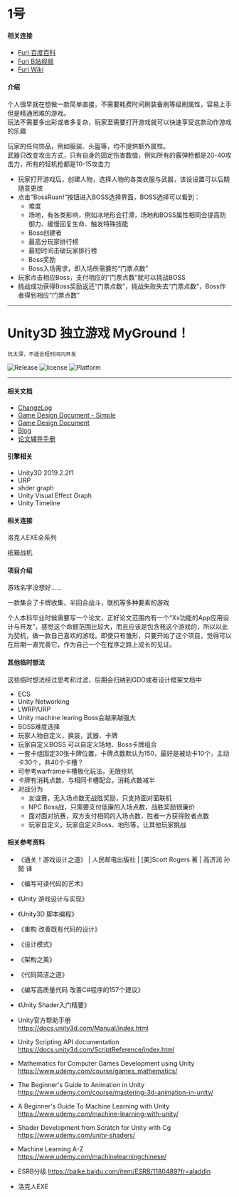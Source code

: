# 1号
#### 相关连接
- [Furi 百度百科](https://baike.baidu.com/item/Furi/19877196?fr=aladdin)
- [Furi B站视频](https://www.bilibili.com/video/av5603928?from=search&seid=13430835169070270008)
- [Furi Wiki]()

#### 介绍
个人很早就在想做一款简单直接，不需要耗费时间刷装备刷等级刷属性，容易上手但是精通困难的游戏。<br/>
玩法不需要多出彩或者多复杂，玩家至需要打开游戏就可以快速享受这款动作游戏的乐趣<br/>

玩家的任何饰品，例如服装、头盔等，均不提供额外属性。<br/>
武器只改变攻击方式，只有自身的固定伤害数值，例如所有的霰弹枪都是20-40攻击力，所有的轻机枪都是10-15攻击力

- 玩家打开游戏后，创建人物，选择人物的各类衣服与武器，该设设置可以后期随意更改
- 点击“BossRuan!”按钮进入BOSS选择界面，BOSS选择可以看到：
  - 难度
  - 场地，有各类影响，例如冰地形会打滑，场地和BOSS属性相同会提高防御力、缓慢回复生命、触发特殊技能
  - Boss创建者
  - 最高分玩家排行榜
  - 最短时间击破玩家排行榜
  - Boss奖励
  - Boss入场需求，即入场所需要的“门票点数”
- 玩家点击相应Boss，支付相应的“门票点数”就可以挑战BOSS
- 挑战成功获得Boss奖励返还“门票点数”，挑战失败失去“门票点数”，Boss作者得到相应“门票点数”


---

# Unity3D 独立游戏 MyGround！
```
坑太深，不适合短时间内开发
```
![Release](https://img.shields.io/badge/Release-Ver0.0.1丨Alpha-green.svg) ![license](https://img.shields.io/badge/License-MIT-blue.svg) ![Platform](https://img.shields.io/badge/Platform-OSX丨iOS丨PC-blueviolet.svg)

---

#### 相关文档
- [ChangeLog](https://github.com/Arthur-Delacroix/BossRush/blob/master/Documentation/ChangeLog.md)
- [Game Design Document - Simple](https://github.com/Arthur-Delacroix/BossRush/blob/master/Documentation/GDD_Simple.md)
- [Game Design Document](https://github.com/Arthur-Delacroix/BossRush/blob/master/Documentation/GDD.md)
- [Blog](https://arthur-delacroix.github.io/)
- [论文辅导手册](http://appd10.beiwaionline.com/lunwen/non-english-handbook/index.html)

#### 引擎相关
- Unity3D 2019.2.2f1
- URP
- shder graph
- Unity Visual Effect Graph
- Unity Timeline

#### 相关连接
洛克人EXE全系列

纸箱战机

#### 项目介绍
游戏名字没想好……

一款集合了卡牌收集，半回合战斗，联机等多种要素的游戏

个人本科毕业时候需要写一个论文，正好论文范围内有一个“Xx功能的App应用设计与开发”，感觉这个命题范围比较大，而且应该是包含我这个游戏的，所以以此为契机，做一款自己喜欢的游戏。即使只有雏形，只要开始了这个项目，觉得可以在后期一直完善它，作为自己一个在程序之路上成长的见证。

#### 其他临时想法
这些临时想法经过思考和过滤，后期会归纳到GDD或者设计框架文档中

- ECS
- Unity Networking
- LWRP/URP
- Unity machine learing Boss会越来越强大
- BOSS难度选择
- 玩家人物自定义，换装，武器、卡牌
- 玩家自定义BOSS 可以自定义场地、Boss卡牌组合
- 一套卡组固定30张卡牌位置，卡牌点数默认为150，最好是被动卡10个，主动卡30个，共40个卡槽？
- 可参考warframe卡槽极化玩法，无限挖坑
- 卡牌有消耗点数，与相同卡槽配合，消耗点数减半
- 对战分为
    - 友谊赛，无入场点数无战胜奖励，只支持面对面联机
    - NPC Boss战，只需要支付低廉的入场点数，战胜奖励很廉价
    - 面对面对抗赛，双方支付相同的入场点数，胜者一方获得败者点数
    - 玩家自定义，玩家自定义Boss、地形等，让其他玩家挑战


#### 相关参考资料
- 《通关！游戏设计之道》 | 人民邮电出版社 | [美]Scott Rogers 著 | 高济润 孙懿 译
- 《编写可读代码的艺术》
- 《Unity 游戏设计与实现》
- 《Unity3D 脚本编程》
- 《重构 改善既有代码的设计》
- 《设计模式》
- 《架构之美》
- 《代码简洁之道》
- 《编写高质量代码 改善C#程序的157个建议》
- 《Unity Shader入门精要》
- Unity官方帮助手册<br/>https://docs.unity3d.com/Manual/index.html
- Unity Scripting API documentation<br/>https://docs.unity3d.com/ScriptReference/index.html
- Mathematics for Computer Games Development using Unity<br/>https://www.udemy.com/course/games_mathematics/
- The Beginner's Guide to Animation in Unity <br/>https://www.udemy.com/course/mastering-3d-animation-in-unity/
- A Beginner's Guide To Machine Learning with Unity<br/>https://www.udemy.com/machine-learning-with-unity/
- Shader Development from Scratch for Unity with Cg<br/>https://www.udemy.com/unity-shaders/
- Machine Learning A-Z<br/>https://www.udemy.com/machinelearningchinese/

- ESRB分级 https://baike.baidu.com/item/ESRB/1180489?fr=aladdin
- 洛克人EXE